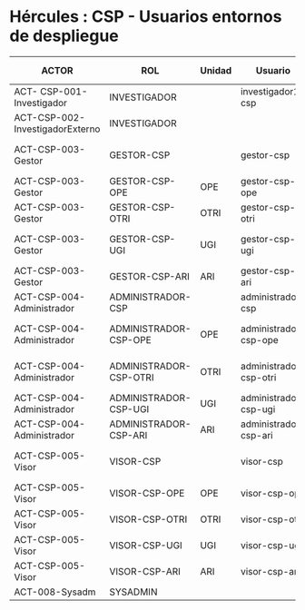 # Hércules : CSP \- Usuarios entornos de despliegue





| ACTOR | ROL | Unidad | Usuario | Contraseña IC \- TEST | Contraseña DEMO | personaRef | Datos personaRef |
| --- | --- | --- | --- | --- | --- | --- | --- |
| ACT\- CSP\-001\-Investigador | INVESTIGADOR |  | investigador1\-csp | investigador1\-csp | investigador1\-csp\-2021 | 22932567 | FRANCISCO JOSE ALONSO ESPINOSA (fjalonso@um.es) |
| ACT\-CSP\-002\-InvestigadorExterno | INVESTIGADOR |  |  |  |  |  |  |
| ACT\-CSP\-003\-Gestor | GESTOR\-CSP |  | gestor\-csp | gestor\-csp | gestor\-csp\-2021 | 03839481 | EUGENIA LEONOR VAREA MUÑOZ (eugenia.varea@um.es) |
| ACT\-CSP\-003\-Gestor | GESTOR\-CSP\-OPE | OPE | gestor\-csp\-ope | gestor\-csp\-ope | gestor\-csp\-ope\-2021 | 02221287 | ENRIQUE ALVAREZ CORA (eacora@um.es) |
| ACT\-CSP\-003\-Gestor | GESTOR\-CSP\-OTRI | OTRI | gestor\-csp\-otri | gestor\-csp\-otri | gestor\-csp\-otri\-2021 | 03844187 | FRANCISCO CORRAL PEREZ (no tiene email) |
| ACT\-CSP\-003\-Gestor | GESTOR\-CSP\-UGI | UGI | gestor\-csp\-ugi | gestor\-csp\-ugi | gestor\-csp\-ugi\-2021 | 03943374 | ALMUDENA DIAZ RODRIGUEZ (a.diazrodriguez@um.es) |
| ACT\-CSP\-003\-Gestor | GESTOR\-CSP\-ARI | ARI | gestor\-csp\-ari | gestor\-csp\-ari | gestor\-csp\-ari\-2021 | 28998299 | ALBERTO CAMARA BOTIA([acamara@um.es](mailto:acamara@um.es "mailto:acamara@um.es")) |
| ACT\-CSP\-004\-Administrador | ADMINISTRADOR\-CSP |  | administrador\-csp | administrador\-csp | administrador\-csp\-2021 | 00391433 | ANDRES M SOMOZA GIMENO (asg@um.es) |
| ACT\-CSP\-004\-Administrador | ADMINISTRADOR\-CSP\-OPE | OPE | administrador\-csp\-ope | administrador\-csp\-ope | administrador\-csp\-ope\-2021 | 06275880 | MARTA MUÑOZ BAQUERO (marta.munozb@um.es) |
| ACT\-CSP\-004\-Administrador | ADMINISTRADOR\-CSP\-OTRI | OTRI | administrador\-csp\-otri | administrador\-csp\-otri | administrador\-csp\-otri\-2021 | 00675182 | ENRIQUE POBLET MARTINEZ (poblet@um.es) |
| ACT\-CSP\-004\-Administrador | ADMINISTRADOR\-CSP\-UGI | UGI | administrador\-csp\-ugi | administrador\-csp\-ugi | administrador\-csp\-ugi\-2021 | 09020119 | JORGE EXPOSITO MARTINEZ (jorge.exposito2@um.es) |
| ACT\-CSP\-004\-Administrador | ADMINISTRADOR\-CSP\-ARI | ARI | administrador\-csp\-ari | administrador\-csp\-ari | administrador\-csp\-ari\-2021 | 13791002 | GEMA MARIA DIAZ TOCA([gemadiaz@um.es](mailto:gemadiaz@um.es "mailto:gemadiaz@um.es")) |
| ACT\-CSP\-005\-Visor | VISOR\-CSP |  | visor\-csp | visor\-csp | visor\-csp\-2021 | 03960586 | BELEN SANCHEZ DE LA CERRA (belen.sanchez7@um.es) |
| ACT\-CSP\-005\-Visor | VISOR\-CSP\-OPE | OPE | visor\-csp\-ope | visor\-csp\-ope | visor\-csp\-ope\-2021 | 15480657 | PABLO GALINDO DIAZ (pablo.galindo@um.es) |
| ACT\-CSP\-005\-Visor | VISOR\-CSP\-OTRI | OTRI | visor\-csp\-otri | visor\-csp\-otri | visor\-csp\-otri\-2021 | 04180797 | JOSE FERNANDO VAZQUEZ CASILLAS (casillas@um.es) |
| ACT\-CSP\-005\-Visor | VISOR\-CSP\-UGI | UGI | visor\-csp\-ugi | visor\-csp\-ugi | visor\-csp\-ugi\-2021 | 04220230 | VICTOR VAZQUEZ MARTIN (victor.vazquez@edu.upct.es) |
| ACT\-CSP\-005\-Visor | VISOR\-CSP\-ARI | ARI | visor\-csp\-ari | visor\-csp\-ari | visor\-csp\-ari\-2021 | 12714670 | LUIS ALBERTO BRAVO GONZALEZ([bravo@um.es](mailto:bravo@um.es "mailto:bravo@um.es")) |
| ACT\-008\-Sysadm | SYSADMIN |  |  |  |  |  |  |




